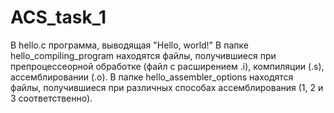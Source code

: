 # ACS_task_1
В hello.c программа, выводящая "Hello, world!"
В папке hello_compiling_program находятся файлы, получившиеся при препроцессеорной обработке (файл с расширением .i), компиляции (.s), ассемблировании (.o). 
В папке hello_assembler_options находятся файлы, получившиеся при различных способах ассемблирования (1, 2 и 3 соответственно).
